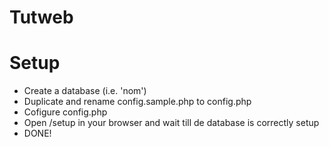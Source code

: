 Tutweb
======

# Setup
- Create a database (i.e. 'nom')
- Duplicate and rename config.sample.php to config.php
- Cofigure config.php
- Open /setup in your browser and wait till de database is correctly setup
- DONE!